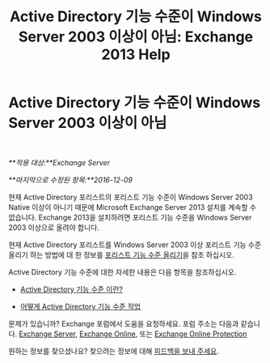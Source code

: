 ﻿---
title: 'Active Directory 기능 수준이 Windows Server 2003 이상이 아님: Exchange 2013 Help'
TOCTitle: Active Directory 기능 수준이 Windows Server 2003 이상이 아님
ms:assetid: 45f45976-62ac-4b6c-889a-ebd449402009
ms:mtpsurl: https://technet.microsoft.com/ko-kr/library/ms.exch.setupreadiness.forestlevelnotwin2003native(v=EXCHG.150)
ms:contentKeyID: 50482998
ms.date: 05/22/2018
mtps_version: v=EXCHG.150
ms.translationtype: MT
---

# Active Directory 기능 수준이 Windows Server 2003 이상이 아님

 

_**적용 대상:**Exchange Server_

_**마지막으로 수정된 항목:**2016-12-09_

현재 Active Directory 포리스트의 포리스트 기능 수준이 Windows Server 2003 Native 이상이 아니기 때문에 Microsoft Exchange Server 2013 설치를 계속할 수 없습니다. Exchange 2013을 설치하려면 포리스트 기능 수준을 Windows Server 2003 이상으로 올려야 합니다.

현재 Active Directory 포리스트를 Windows Server 2003 이상 포리스트 기능 수준 올리기 하는 방법에 대 한 정보를 [포리스트 기능 수준 올리기](https://go.microsoft.com/fwlink/p/?linkid=294831)을 참조 하십시오.

Active Directory 기능 수준에 대한 자세한 내용은 다음 항목을 참조하십시오.

  - [Active Directory 기능 수준 이란?](https://go.microsoft.com/fwlink/p/?linkid=294832)

  - [어떻게 Active Directory 기능 수준 작업](https://go.microsoft.com/fwlink/p/?linkid=294833)

문제가 있습니까? Exchange 포럼에서 도움을 요청하세요. 포럼 주소는 다음과 같습니다. [Exchange Server](https://go.microsoft.com/fwlink/p/?linkid=60612), [Exchange Online](https://go.microsoft.com/fwlink/p/?linkid=267542), 또는 [Exchange Online Protection](https://go.microsoft.com/fwlink/p/?linkid=285351)

원하는 정보를 찾으셨나요? 찾으려는 정보에 대해 [피드백을 보내 주세요](mailto:exsetuphelpfeedback@microsoft.com?subject=exchange%202013%20setup%20help%20feedback).

